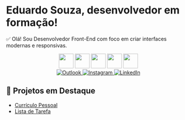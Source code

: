 # Eduardo Souza, desenvolvedor em formação!

<!-- Pequena bio -->
✅ Olá! Sou Desenvolvedor Front-End com foco em criar interfaces modernas e responsivas.  


<!-- Badges de linguagens -->
<div align="center">
  <img src="https://cdn.jsdelivr.net/gh/devicons/devicon/icons/html5/html5-original.svg" height="40" width="40" />
  <img src="https://cdn.jsdelivr.net/gh/devicons/devicon/icons/css3/css3-original.svg" height="40" width="40" />
  <img src="https://cdn.jsdelivr.net/gh/devicons/devicon/icons/javascript/javascript-original.svg" height="40" width="40" />
  <img src="https://cdn.jsdelivr.net/gh/devicons/devicon/icons/python/python-original.svg" height="40" width="40"/>
  <img src="https://cdn.jsdelivr.net/gh/devicons/devicon/icons/react/react-original.svg" height="40" width="40"/>  
</div>

<!-- Redes sociais -->
<div align="center">
  <a href="mailto:eduardosouuza@outlook.com" target="_blank">
    <img src="https://img.shields.io/badge/Outlook-0072C6?style=for-the-badge&logo=microsoft-outlook&logoColor=white" alt="Outlook"/>
  </a>
  <a href="https://www.instagram.com/dudu_souzaa/" target="_blank">
    <img src="https://img.shields.io/badge/Instagram-E4405F?style=for-the-badge&logo=instagram&logoColor=white" alt="Instagram"/>
  </a>
  <a href="https://www.linkedin.com/in/eduardo-souza-bb7981168/" target="_blank">
    <img src="https://img.shields.io/badge/LinkedIn-0A66C2?style=for-the-badge&logo=linkedin&logoColor=white" alt="LinkedIn"/>
  </a>
</div>

## 🚀 Projetos em Destaque
- [Currículo Pessoal](https://github.com/EduardoHenriqueSouza/PortifolioInicial.git)
- [Lista de Tarefa](https://github.com/EduardoHenriqueSouza/To_Do_List.git)
